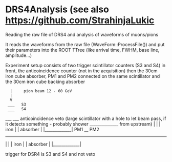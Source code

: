 # DRS4Analysis (see also https://github.com/StrahinjaLukic
Reading the raw file of DRS4 and analysis of waveforms of muons/pions 

It reads the waveforms from the raw file (WaveForm::ProcessFile()) and put their parameters into the ROOT TTree (like arrival time, FWHM, base line, amplitude...)

Experiment setup consists of two trigger scintillator counters (S3 and S4) in front, the anticoincidence counter (not in the acquisition) then the 30cm iron cube absorber, PM1 and PM2 connected on the same scintillator and the 30cm iron cube backing absorber

      |     pion beam 12 - 60 GeV
      |
      V   
     ___   S3
     ___   S4
   ___ ___ anticoincidence veto (large scintillator with a hole to let beam pass, if it detects something - probably shower 
______________                    from upstream)
|             |
|    iron     |
|  absorber   |
|_____________|
  PM1 __ PM2
______________
|             |
|    iron     |
|  absorber   |
|_____________|

trigger for DSR4 is S3 and S4 and not veto


